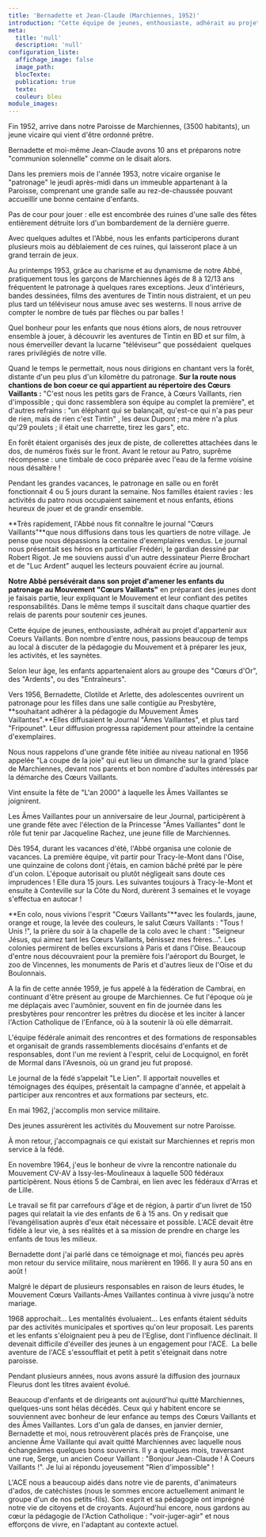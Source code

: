 ```yaml
---
title: 'Bernadette et Jean-Claude (Marchiennes, 1952)'
introduction: "Cette équipe de jeunes, enthousiaste, adhérait au projet d'appartenir aux Coeurs Vaillants. Bon nombre d'entre nous, passions beaucoup de temps au local à discuter de la pédagogie du Mouvement et à préparer les jeux, les activités, et les saynètes."
meta:
  title: 'null'
  description: 'null'
configuration_liste:
  affichage_image: false
  image_path:
  blocTexte:
  publication: true
  texte:
  couleur: bleu
module_images:
---
```



Fin 1952, arrive dans notre Paroisse de Marchiennes, (3500 habitants), un jeune vicaire qui vient d'&ecirc;tre ordonn&eacute; pr&ecirc;tre.

Bernadette et moi-m&ecirc;me Jean-Claude avons 10 ans et pr&eacute;parons notre "communion solennelle" comme on le disait alors.

Dans les premiers mois de l'ann&eacute;e 1953, notre vicaire organise le "patronage" le jeudi apr&egrave;s-midi dans un immeuble appartenant &agrave; la Paroisse, comprenant une grande salle au rez-de-chauss&eacute;e pouvant accueillir une bonne centaine d'enfants.

Pas de cour pour jouer : elle est encombr&eacute;e des ruines d'une salle des f&ecirc;tes enti&egrave;rement d&eacute;truite lors d'un bombardement de la derni&egrave;re guerre.

Avec quelques adultes et l'Abb&eacute;, nous les enfants participerons durant plusieurs mois au d&eacute;blaiement de ces ruines, qui laisseront place &agrave; un grand terrain de jeux.

Au printemps 1953, gr&acirc;ce au charisme et au dynamisme de notre Abb&eacute;, pratiquement tous les gar&ccedil;ons de Marchiennes &acirc;g&eacute;s de 8 &agrave; 12/13 ans fr&eacute;quentent le patronage &agrave; quelques rares exceptions. Jeux d'int&eacute;rieurs, bandes dessin&eacute;es, films des aventures de Tintin nous distraient, et un peu plus tard un t&eacute;l&eacute;viseur nous amuse avec ses westerns. Il nous arrive de compter le nombre de tu&eacute;s par fl&egrave;ches ou par balles !

Quel bonheur pour les enfants que nous &eacute;tions alors, de nous retrouver ensemble &agrave; jouer, &agrave; d&eacute;couvrir les aventures de Tintin en BD et sur film, &agrave; nous &eacute;merveiller devant la lucarne "t&eacute;l&eacute;viseur" que poss&eacute;daient&nbsp; quelques rares privil&eacute;gi&eacute;s de notre ville.

Quand le temps le permettait, nous nous dirigions en chantant vers la for&ecirc;t, distante d'un peu plus d'un kilom&egrave;tre du patronage. **Sur la route nous chantions de bon coeur ce qui appartient au r&eacute;pertoire des Cœurs Vaillants :** "C'est nous les petits gars de France, &agrave; Cœurs Vaillants, rien d'impossible ; qui donc rassemblera son &eacute;quipe au complet la premi&egrave;re", et d'autres refrains : "un &eacute;l&eacute;phant qui se balan&ccedil;ait, qu'est-ce qui n'a pas peur de rien, mais de rien c'est Tintin" , les deux Dupont ; ma m&egrave;re n'a plus qu'29 poulets ; il &eacute;tait une charrette, tirez les gars", etc.

En for&ecirc;t &eacute;taient organis&eacute;s des jeux de piste, de collerettes attach&eacute;es dans le dos, de num&eacute;ros fix&eacute;s sur le front. Avant le retour au Patro, supr&ecirc;me r&eacute;compense : une timbale de coco pr&eacute;par&eacute;e avec l'eau de la ferme voisine nous d&eacute;salt&egrave;re !

Pendant les grandes vacances, le patronage en salle ou en for&ecirc;t fonctionnait 4 ou 5 jours durant la semaine. Nos familles &eacute;taient ravies : les activit&eacute;s du patro nous occupaient sainement et nous enfants, &eacute;tions heureux de jouer et de grandir ensemble.

**Tr&egrave;s rapidement, l'Abb&eacute; nous fit conna&icirc;tre le journal "Cœurs Vaillants"**que nous diffusions dans tous les quartiers de notre village. Je pense que nous d&eacute;passions la centaine d'exemplaires vendus. Le journal nous pr&eacute;sentait ses h&eacute;ros en particulier Fr&eacute;d&eacute;ri, le gardian dessin&eacute; par Robert Rigot. Je me souviens aussi d'un autre dessinateur Pierre Brochart et de "Luc Ardent" auquel les lecteurs pouvaient &eacute;crire au journal.

**Notre Abb&eacute; pers&eacute;v&eacute;rait dans son projet d'amener les enfants du patronage au Mouvement "Cœurs Vaillants"** en pr&eacute;parant des jeunes dont je faisais partie, leur expliquant le Mouvement et leur confiant des petites responsabilit&eacute;s. Dans le m&ecirc;me temps il suscitait dans chaque quartier des relais de parents pour soutenir ces jeunes.

Cette &eacute;quipe de jeunes, enthousiaste, adh&eacute;rait au projet d'appartenir aux Coeurs Vaillants. Bon nombre d'entre nous, passions beaucoup de temps au local &agrave; discuter de la p&eacute;dagogie du Mouvement et &agrave; pr&eacute;parer les jeux, les activit&eacute;s, et les sayn&egrave;tes.

Selon leur &acirc;ge, les enfants appartenaient alors au groupe des "Cœurs d'Or", des "Ardents", ou des "Entra&icirc;neurs".

Vers 1956, Bernadette, Clotilde et Arlette, des adolescentes ouvrirent un patronage pour les filles dans une salle contig&uuml;e au Presbyt&egrave;re, **souhaitant adh&eacute;rer &agrave; la p&eacute;dagogie du Mouvement &Acirc;mes Vaillantes".**Elles diffusaient le Journal "&Acirc;mes Vaillantes", et plus tard "Fripounet". Leur diffusion progressa rapidement pour atteindre la centaine d'exemplaires.

Nous nous rappelons d'une grande f&ecirc;te initi&eacute;e au niveau national en 1956 appel&eacute;e "La coupe de la joie" qui eut lieu un dimanche sur la grand ‘place de Marchiennes, devant nos parents et bon nombre d'adultes int&eacute;ress&eacute;s par la d&eacute;marche des Cœurs Vaillants.

Vint ensuite la f&ecirc;te de "L'an 2000" &agrave; laquelle les &Acirc;mes Vaillantes se joignirent.

Les &Acirc;mes Vaillantes pour un anniversaire de leur Journal, particip&egrave;rent &agrave; une grande f&ecirc;te avec l'&eacute;lection de la Princesse "&Acirc;mes Vaillantes" dont le r&ocirc;le fut tenir par Jacqueline Rachez, une jeune fille de Marchiennes.

D&egrave;s 1954, durant les vacances d'&eacute;t&eacute;, l'Abb&eacute; organisa une colonie de vacances. La premi&egrave;re &eacute;quipe, vit partir pour Tracy-le-Mont dans l'Oise, une quinzaine de colons dont j'&eacute;tais, en camion b&acirc;ch&eacute; pr&ecirc;t&eacute; par le p&egrave;re d'un colon. L'&eacute;poque autorisait ou plut&ocirc;t n&eacute;gligeait sans doute ces imprudences ! Elle dura 15 jours. Les suivantes toujours &agrave; Tracy-le-Mont et ensuite &agrave; Conteville sur la C&ocirc;te du Nord, dur&egrave;rent 3 semaines et le voyage s'effectua en autocar !

**En colo, nous vivions l'esprit "Cœurs Vaillants"**avec les foulards, jaune, orange et rouge, la lev&eacute;e des couleurs, le salut Cœurs Vaillants : "Tous ! Unis !", la pri&egrave;re du soir &agrave; la chapelle de la colo avec le chant : "Seigneur J&eacute;sus, qui aimez tant les Cœurs Vaillants, b&eacute;nissez mes fr&egrave;res...". Les colonies permirent de belles excursions &agrave; Paris et dans l'Oise. Beaucoup d'entre nous d&eacute;couvraient pour la premi&egrave;re fois l'a&eacute;roport du Bourget, le zoo de Vincennes, les monuments de Paris et d'autres lieux de l'Oise et du Boulonnais.

A la fin de cette ann&eacute;e 1959, je fus appel&eacute; &agrave; la f&eacute;d&eacute;ration de Cambrai, en continuant d'&ecirc;tre pr&eacute;sent au groupe de Marchiennes. Ce fut l'&eacute;poque o&ugrave; je me d&eacute;pla&ccedil;ais avec l'aum&ocirc;nier, souvent en fin de journ&eacute;e dans les presbyt&egrave;res pour rencontrer les pr&ecirc;tres du dioc&egrave;se et les inciter &agrave; lancer l'Action Catholique de l'Enfance, o&ugrave; &agrave; la soutenir l&agrave; o&ugrave; elle d&eacute;marrait.

L'&eacute;quipe f&eacute;d&eacute;rale animait des rencontres et des formations de responsables et organisait de grands rassemblements dioc&eacute;sains d'enfants et de responsables, dont l'un me revient &agrave; l'esprit, celui de Locquignol, en for&ecirc;t de Mormal dans l'Avesnois, o&ugrave; un grand jeu fut propos&eacute;.

Le journal de la f&eacute;d&eacute; s’appelait "Le Lien". Il apportait nouvelles et t&eacute;moignages des &eacute;quipes, pr&eacute;sentait la campagne d'ann&eacute;e, et appelait &agrave; participer aux rencontres et aux formations par secteurs, etc.

En mai 1962, j'accomplis mon service militaire.

Des jeunes assur&egrave;rent les activit&eacute;s du Mouvement sur notre Paroisse.

&Agrave; mon retour, j'accompagnais ce qui existait sur Marchiennes et repris mon service &agrave; la f&eacute;d&eacute;.

En novembre 1964, j'eus le bonheur de vivre la rencontre nationale du Mouvement CV-AV &agrave; Issy-les-Moulineaux &agrave; laquelle 500 f&eacute;d&eacute;raux particip&egrave;rent. Nous &eacute;tions 5 de Cambrai, en lien avec les f&eacute;d&eacute;raux d'Arras et de Lille.

Le travail se fit par carrefours d'&acirc;ge et de r&eacute;gion, &agrave; partir d'un livret de 150 pages qui relatait la vie des enfants de 6 &agrave; 15 ans. On y redisait que l’&eacute;vang&eacute;lisation aupr&egrave;s d'eux &eacute;tait n&eacute;cessaire et possible. L'ACE devait &ecirc;tre fid&egrave;le &agrave; leur vie, &agrave; ses r&eacute;alit&eacute;s et &agrave; sa mission de prendre en charge les enfants de tous les milieux.

Bernadette dont j'ai parl&eacute; dans ce t&eacute;moignage et moi, fianc&eacute;s peu apr&egrave;s mon retour du service militaire, nous mari&egrave;rent en 1966. Il y aura 50 ans en ao&ucirc;t !

Malgr&eacute; le d&eacute;part de plusieurs responsables en raison de leurs &eacute;tudes, le Mouvement Cœurs Vaillants-&Acirc;mes Vaillantes continua &agrave; vivre jusqu'&agrave; notre mariage.

1968 approchait... Les mentalit&eacute;s &eacute;voluaient... Les enfants &eacute;taient s&eacute;duits par des activit&eacute;s municipales et sportives qu'on leur proposait. Les parents et les enfants s'&eacute;loignaient peu &agrave; peu de l'Eglise, dont l'influence d&eacute;clinait. Il devenait difficile d'&eacute;veiller des jeunes &agrave; un engagement pour l'ACE. &nbsp;La belle aventure de l'ACE s'essoufflait et petit &agrave; petit s'&eacute;teignait dans notre paroisse.

Pendant plusieurs ann&eacute;es, nous avons assur&eacute; la diffusion des journaux Fleurus dont les titres avaient &eacute;volu&eacute;.

Beaucoup d'enfants et de dirigeants ont aujourd'hui quitt&eacute; Marchiennes, quelques-uns sont h&eacute;las d&eacute;c&eacute;d&eacute;s. Ceux qui y habitent encore se souviennent avec bonheur de leur enfance au temps des Cœurs Vaillants et des &Acirc;mes Vaillantes. Lors d'un gala de danses, en janvier dernier, Bernadette et moi, nous retrouv&egrave;rent plac&eacute;s pr&egrave;s de Fran&ccedil;oise, une ancienne &Acirc;me Vaillante qui avait quitt&eacute; Marchiennes avec laquelle nous &eacute;change&acirc;mes quelques bons souvenirs. Il y a quelques mois, traversant une rue, Serge, un ancien Coeur Vaillant : "Bonjour Jean-Claude ! &Agrave; Coeurs Vaillants !". Je lui ai r&eacute;pondu joyeusement "Rien d'impossible" !

L'ACE nous a beaucoup aid&eacute;s dans notre vie de parents, d'animateurs d'ados, de cat&eacute;chistes (nous le sommes encore actuellement animant le groupe d'un de nos petits-fils). Son esprit et sa p&eacute;dagogie ont impr&eacute;gn&eacute; notre vie de citoyens et de croyants. Aujourd'hui encore, nous gardons au cœur la p&eacute;dagogie de l'Action Catholique : "voir-juger-agir" et nous effor&ccedil;ons de vivre, en l'adaptant au contexte actuel.